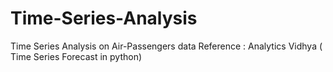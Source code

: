 # Time-Series-Analysis
Time Series Analysis on Air-Passengers data 
Reference : Analytics Vidhya ( Time Series Forecast in python) 

